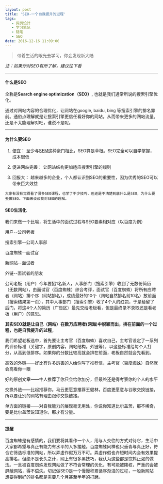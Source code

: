 ```yaml
---
layout: post
title: 'SEO-一个自我提升的过程'
tags: 
   - 网页设计
   - 学习笔记
   - 随笔
   - SEO
date: 2016-12-16 11:09:00
---
```

> 带着生活的眼光去学习，你会发现新大陆

_注：如果你对SEO有所了解，建议往下看_ <i style='color:#66ccff' class="fa fa-smile-o fa-lg" aria-hidden="true"></i>


----

#### **什么是SEO**

全称是**Search engine optimization（SEO）**, 也就是我们通常所说的搜索引擎优化。

通过对网站内容的合理优化，让网站在google, baidu, bing 等搜索引擎的排名靠前。通俗点理解就是让搜索引擎更信任看好你的网站，从而带来更多的网站流量。还是不太能理解对吧，谁说不是呢。

---

#### **为什么要SEO**

1. 便宜： 至少与[SEM](http://baike.baidu.com/view/521629.htm?fromtitle=sem&fromid=2554866&type=syn)这种豪门相比，SEO算是草根。SEO完全可以自学掌握，成本很低

2. 促进网站完善： 让网站结构更加适应搜索引擎的规则

3. 回报大： 越来越多的企业，个人都认识到SEO的重要性，因为优秀的SEO可以带来巨大效益


```
大家有没有觉得看了很多SEO课程，也学了不少技巧，但还是不清楚到底什么是SEO，为什么要去做SEO。下面来谈谈我对SEO的理解。
```

#### **SEO生活化**

我们来做一个比喻，将生活中的面试过程与SEO要素相对应（以百度为例）

用户--公司老板

搜索引擎--公司人事部

百度蜘蛛--面试官

新网站--面试者

外链--面试者的朋友



公司老板（用户）今年要招1名新人，人事部门（搜索引擎）收到了无数份简历（无数网站），由面试官（百度蜘蛛）综合考评，面试官（百度蜘蛛）将所有应聘者（网站）排个序（网站排名），成绩最好的10个（网站自然排名前10名）放前面（搜索结果第一页），其中人事部门（搜索引擎）收了4个人的红包，于是给留了后门，将这4个人的简历（广告区）最先交给老板看，但是最终录不录取还是看老板（用户）的意思。

**其实SEO就是让自己（网站）在数万应聘者(网海)中脱颖而出，排在前面的一个过程，也是自我提升的过程**。

我们希望老板选中，首先要让主考官（百度蜘蛛）喜欢自己，主考官设定了一系列的评价标准（关键字，原创内容，网站结构，外链等），以这些标准给每个人打分，从高到低排序。如果你的分数比较高就会排在前面，老板自然就会先看到。

高效的外链——好比有许多厉害的人给你写了推荐信，主考官（百度蜘蛛）自然就会高看你一眼

好的原创文章——牛人推荐了你只会给你加分，但最终还是得考察你的个人的水平

交换外链——比起推荐你，马云更愿意推荐王健林，百度更愿意与谷歌交换链接，所以要让别的网站有理由跟你交换链接。

单方面的链接——对自我能力的展现毫无用处，你说你知道比尔盖茨，那不稀奇，要是比尔盖茨说知道你，那才有分量。

---

#### **提醒**
百度蜘蛛是有感情的，我们要将其看作一个人，用与人交往的方式对待它，生活中大家都希望与真正有能力有水平的人多接触，百度蜘蛛同样也只垂青与真正好，符合它筛选标准的网站，所以弄虚作假万万不可。弄虚作假也许短时间内会有效果提高排名，但绝不是长久之计，网上有很多黑技巧，我认为这些都是饮鸩止渴的做法。一旦被百度蜘蛛发现网站做了不符合常理的优化，有可能被降权，严重的会被屏蔽网站，得不偿失。切记做SEO是一个慢慢积累循序渐进的过程，一般新网站想要得到好的排名都是需要几个月甚至半年的打磨。